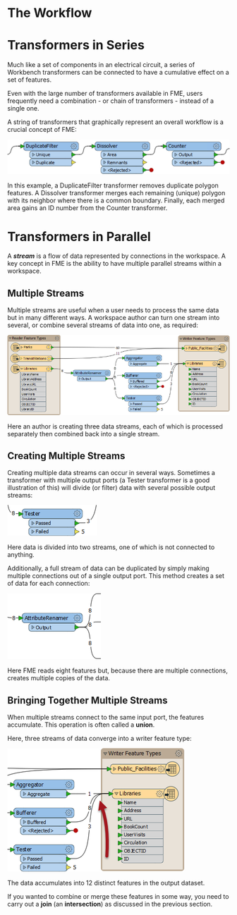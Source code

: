 # The Workflow

<!-- How data moves across canvas, looping -->

# Transformers in Series

Much like a set of components in an electrical circuit, a series of Workbench transformers can be connected to have a cumulative effect on a set of features.

Even with the large number of transformers available in FME, users frequently need a combination - or chain of transformers - instead of a single one.

A string of transformers that graphically represent an overall workflow is a crucial concept of FME:

![](./Images/Img2.028.TransformersInSeries.png)

In this example, a DuplicateFilter transformer removes duplicate polygon features. A Dissolver transformer merges each remaining (unique) polygon with its neighbor where there is a common boundary. Finally, each merged area gains an ID number from the Counter transformer.

# Transformers in Parallel

A ***stream*** is a flow of data represented by connections in the workspace. A key concept in FME is the ability to have multiple parallel streams within a workspace.

## Multiple Streams

Multiple streams are useful when a user needs to process the same data but in many different ways. A workspace author can turn one stream into several, or combine several streams of data into one, as required:

![](./Images/Img2.030.MultipleStreams.png)

Here an author is creating three data streams, each of which is processed separately then combined back into a single stream.

## Creating Multiple Streams

Creating multiple data streams can occur in several ways. Sometimes a transformer with multiple output ports (a Tester transformer is a good illustration of this) will divide (or filter) data with several possible output streams:

![](./Images/Img2.031.MultiPortSplit.png)

Here data is divided into two streams, one of which is not connected to anything.

Additionally, a full stream of data can be duplicated by simply making multiple connections out of a single output port. This method creates a set of data for each connection:

![](./Images/Img2.032.DuplicatedStreams.png)

Here FME reads eight features but, because there are multiple connections, creates multiple copies of the data.

## Bringing Together Multiple Streams

When multiple streams connect to the same input port, the features accumulate. This operation is often called a **union**.

Here, three streams of data converge into a writer feature type:

![](./Images/Img2.033.UnionOfStreams.png)

The data accumulates into 12 distinct features in the output dataset.

If you wanted to combine or merge these features in some way, you need to carry out a **join** (an **intersection**) as discussed in the previous section.
